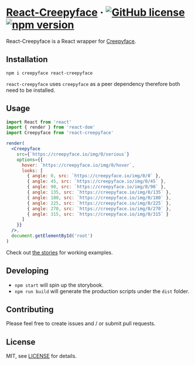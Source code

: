 # [React-Creepyface](https://creepyface.io) &middot; [![GitHub license](https://img.shields.io/badge/license-MIT-blue.svg)](https://github.com/4lejandrito/react-creepyface/blob/master/LICENSE) [![npm version](https://img.shields.io/npm/v/react-creepyface.svg?style=flat)](https://www.npmjs.com/package/react-creepyface)

React-Creepyface is a React wrapper for [Creepyface](https://github.com/4lejandrito/creepyface).

## Installation

```
npm i creepyface react-creepyface
```

`react-creepyface` uses `creepyface` as a peer dependency therefore both need to be installed.

## Usage

```jsx
import React from 'react'
import { render } from 'react-dom'
import Creepyface from 'react-creepyface'

render(
  <Creepyface
    src={`https://creepyface.io/img/0/serious`}
    options={{
      hover: `https://creepyface.io/img/0/hover`,
      looks: [
        { angle: 0, src: `https://creepyface.io/img/0/0` },
        { angle: 45, src: `https://creepyface.io/img/0/45` },
        { angle: 90, src: `https://creepyface.io/img/0/90` },
        { angle: 135, src: `https://creepyface.io/img/0/135` },
        { angle: 180, src: `https://creepyface.io/img/0/180` },
        { angle: 225, src: `https://creepyface.io/img/0/225` },
        { angle: 270, src: `https://creepyface.io/img/0/270` },
        { angle: 315, src: `https://creepyface.io/img/0/315` }
      ]
    }}
  />,
  document.getElementById('root')
)
```

Check out [the stories](src/stories.tsx) for working examples.

## Developing

- `npm start` will spin up the storybook.
- `npm run build` will generate the production scripts under the `dist` folder.

## Contributing

Please feel free to create issues and / or submit pull requests.

## License

MIT, see [LICENSE](https://github.com/4lejandrito/creepyface/blob/master/LICENSE) for details.
